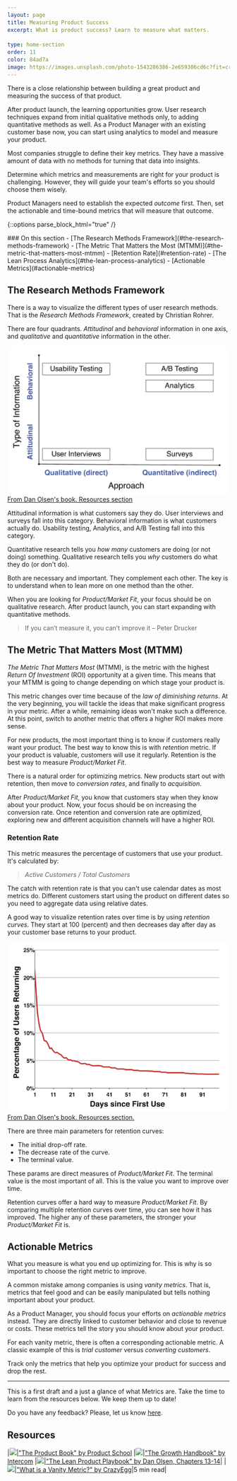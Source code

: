```yaml
---
layout: page
title: Measuring Product Success
excerpt: What is product success? Learn to measure what matters.

type: home-section
order: 11
color: 84ad7a
image: https://images.unsplash.com/photo-1543286386-2e659306cd6c?fit=crop&w=300&q=80
---
```


There is a close relationship between building a great product and measuring the success of that product.

After product launch, the learning opportunities grow. User research techniques expand from initial qualitative methods only, to adding quantitative methods as well. As a Product Manager with an existing customer base now, you can start using analytics to model and measure your product.

Most companies struggle to define their key metrics. They have a massive amount of data with no methods for turning that data into insights.

Determine which metrics and measurements are right for your product is challenging. However, they will guide your team's efforts so you should choose them wisely.

Product Managers need to establish the expected *outcome* first. Then, set the actionable and time-bound metrics that will measure that outcome.

{::options parse_block_html="true" /}
<div class="table-of-content">
### On this section
- [The Research Methods Framework](#the-research-methods-framework)
- [The Metric That Matters the Most (MTMM)](#the-metric-that-matters-most-mtmm)
	- [Retention Rate](#retention-rate)
- [The Lean Process Analytics](#the-lean-process-analytics)
- [Actionable Metrics](#actionable-metrics)
</div>

## The Research Methods Framework

There is a way to visualize the different types of user research methods. That is the *Research Methods Framework*, created by Christian Rohrer.

There are four quadrants. *Attitudinal* and *behavioral* information in one axis, and *qualitative* and *quantitative* information in the other.

![](images/research-methods-framework.png "The Research Methods Framework")
<span>[From Dan Olsen's book. Resources section](#resources)</span>

Attitudinal information is what customers say they do. User interviews and surveys fall into this category. Behavioral information is what customers actually do. Usability testing, Analytics, and A/B Testing fall into this category.

Quantitative research tells you *how many* customers are doing (or not doing) something. Qualitative research tells you *why* customers do what they do (or don't do).

Both are necessary and important. They complement each other. The key is to understand when to lean more on one method than the other.

When you are looking for *Product/Market Fit*, your focus should be on qualitative research. After product launch, you can start expanding with quantitative methods.

> If you can’t measure it, you can’t improve it – Peter Drucker

## The Metric That Matters Most (MTMM)

*The Metric That Matters Most* (MTMM), is the metric with the highest *Return Of Investment* (ROI) opportunity at a given time. This means that your MTMM is going to change depending on which stage your product is.

This metric changes over time because of the *law of diminishing returns*. At the very beginning, you will tackle the ideas that make significant progress in your metric.  After a while, remaining ideas won't make such a difference. At this point, switch to another metric that offers a higher ROI makes more sense.

For new products, the most important thing is to know if customers really want your product. The best way to know this is with *retention* metric. If your product is valuable, customers will use it regularly. Retention is the best way to measure *Product/Market Fit*.

There is a natural order for optimizing metrics. New products start out with retention, then move to *conversion rates*, and finally to *acquisition*.

After *Product/Market Fit*, you know that customers stay when they know about your product. Now, your focus should be on increasing the conversion rate. Once retention and conversion rate are optimized, exploring new and different acquisition channels will have a higher ROI.

### Retention Rate

This metric measures the percentage of customers that use your product. It's calculated by:

> *Active Customers / Total Customers*

The catch with retention rate is that you can't use calendar dates as most metrics do. Different customers start using the product on different dates so you need to aggregate data using relative dates.

A good way to visualize retention rates over time is by using *retention curves*. They start at 100 (percent) and then decreases day after day as your customer base returns to your product.

![](images/retention-curve.png "Retention Curve Example")
<span>[From Dan Olsen's book. Resources section.](#resources)</span>

There are three main parameters for retention curves:
- The initial drop-off rate.
- The decrease rate of the curve.
- The terminal value.

These params are direct measures of *Product/Market Fit*. The terminal value is the most important of all. This is the value you want to improve over time.

Retention curves offer a hard way to measure *Product/Market Fit*. By comparing multiple retention curves over time, you can see how it has improved. The higher any of these parameters, the stronger your *Product/Market Fit* is.

## Actionable Metrics

What you measure is what you end up optimizing for. This is why is so important to choose the right metric to improve.

A common mistake among companies is using *vanity metrics*. That is, metrics that feel good and can be easily manipulated but tells nothing important about your product.

As a Product Manager, you should focus your efforts on *actionable metrics* instead. They are directly linked to customer behavior and close to revenue or costs. These metrics tell the story you should know about your product.

For each vanity metric, there is often a corresponding actionable metric. A classic example of this is *trial customer* versus *converting customers*.

Track only the metrics that help you optimize your product for success and drop the rest.

---

This is a first draft and a just a glance of what Metrics are. Take the time to learn from the resources below. We keep them up to date!

Do you have any feedback? Please, let us know [here](https://forms.gle/8VSU94ehuD1EBGG46).

## Resources

|![](https://img.icons8.com/ios/50/000000/book.png)|["The Product Book" by Product School](https://www.productschool.com/the-product-book/)
|![](https://img.icons8.com/ios/50/000000/book.png)|["The Growth Handbook" by Intercom](https://www.intercom.com/books/growth-handbook)
|![](https://img.icons8.com/ios/50/000000/book.png)|["The Lean Product Playbook" by Dan Olsen, Chapters 13-14](https://www.amazon.com/Lean-Product-Playbook-Innovate-Products/dp/1118960874/)|
|![](https://img.icons8.com/ios/50/000000/notepad.png)|["What is a Vanity Metric?" by CrazyEgg](https://www.crazyegg.com/blog/glossary/what-is-a-vanity-metric/)|5 min read|